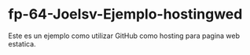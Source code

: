 # fp-64-Joelsv-Ejemplo-hostingwed

Este es un ejemplo como utilizar GitHub como hosting para pagina web estatica.
